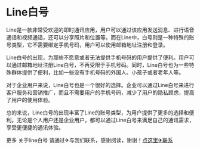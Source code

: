 # Line白号

Line是一款非常受欢迎的即时通讯应用，用户可以通过该应用发送消息、进行语音通话和视频通话，还可以分享照片和位置等。而在Line中，白号则是一种特殊的账号类型，它不需要绑定手机号码，用户可以使用邮箱地址注册和登录。

Line白号的出现，为那些不愿意或者无法提供手机号码的用户提供了便利。用户可以通过邮箱地址注册Line白号，不再受限于手机号码。同时，Line白号也为一些特殊群体提供了便利，比如一些没有手机号码的外国人、小孩子或者老年人等。

对于企业用户来说，Line白号也是一个很好的选择。企业可以通过Line白号来进行客户服务和营销推广，而且不需要用户的手机号码，减少了用户的隐私顾虑，提高了用户的使用体验。

总的来说，Line白号的出现丰富了Line的账号类型，为用户提供了更多的选择和便利。无论是个人用户还是企业用户，都可以通过Line白号来满足自己的通讯需求，享受更便捷的通讯体验。

更多 关于line白号 请通过✈与我们联系，感谢阅读，谢谢！[点这里✈联系](https://ss.k02.cc)